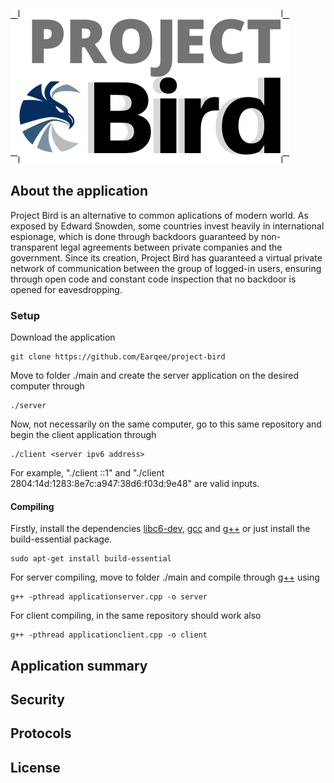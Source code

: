 
![Test Image 6](images/logo.jpg)

## About the application

Project Bird is an alternative to common aplications of modern world. As exposed by Edward Snowden, some countries invest heavily in international espionage, which is done through backdoors guaranteed by non-transparent legal agreements between private companies and the government. Since its creation, Project Bird has guaranteed a virtual private network of communication between the group of logged-in users, ensuring through open code and constant code inspection that no backdoor is opened for eavesdropping.

### Setup

Download the application

    git clone https://github.com/Earqee/project-bird

Move to folder ./main and create the server application on the desired computer through

    ./server

Now, not necessarily on the same computer, go to this same repository and begin the client application through

    ./client <server ipv6 address>

For example, "./client ::1" and "./client 2804:14d:1283:8e7c:a947:38d6:f03d:9e48" are valid inputs.

#### Compiling

Firstly, install the dependencies [libc6-dev](https://packages.debian.org/search?keywords=libc6-dev), [gcc](https://packages.debian.org/search?keywords=gcc) and [g++](https://packages.debian.org/search?keywords=g%2B%2B) or just install the build-essential package.

    sudo apt-get install build-essential 

For server compiling, move to folder ./main and compile through [g++](https://packages.debian.org/search?keywords=g%2B%2B) using

    g++ -pthread applicationserver.cpp -o server

For client compiling, in the same repository should work also

    g++ -pthread applicationclient.cpp -o client

## Application summary

## Security 

## Protocols

## License


